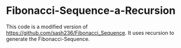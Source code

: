 # Fibonacci-Sequence-a-Recursion
This code is a modified version of https://github.com/sash236/Fibonacci_Sequence.
It uses recursion to generate the Fibonacci-Sequence.
